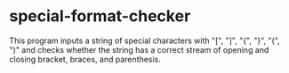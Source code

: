 # special-format-checker
This program inputs a string of special characters with "[", "]", "{", "}", "(", ")" and checks whether the string has a correct stream of opening and closing bracket, braces, and parenthesis.

